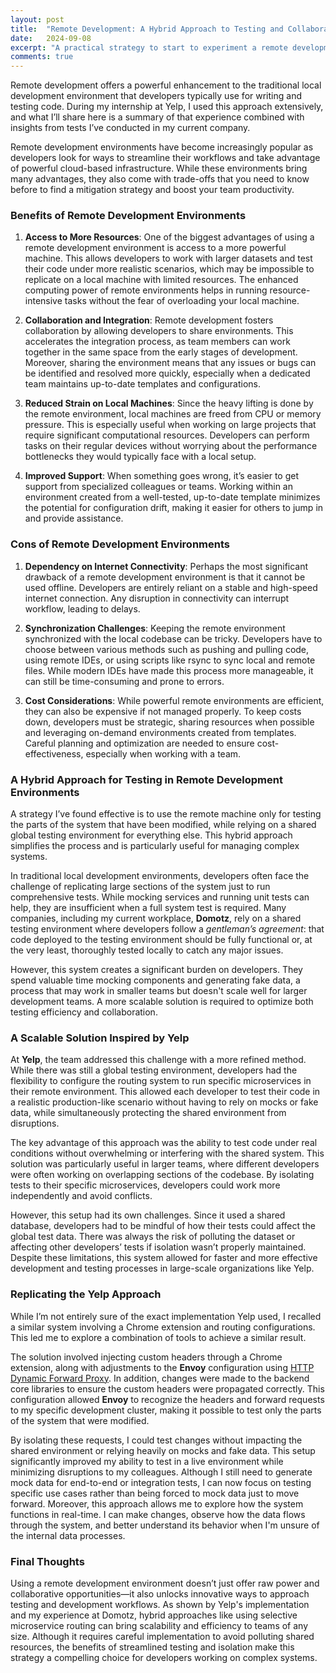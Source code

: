 ```yaml
---
layout: post
title:  "Remote Development: A Hybrid Approach to Testing and Collaboration"
date:   2024-09-08
excerpt: "A practical strategy to start to experiment a remote development environment in your company"
comments: true
---
```

Remote development offers a powerful enhancement to the traditional local development environment that developers typically use for writing and testing code. During my internship at Yelp, I used this approach extensively, and what I’ll share here is a summary of that experience combined with insights from tests I’ve conducted in my current company.

Remote development environments have become increasingly popular as developers look for ways to streamline their workflows and take advantage of powerful cloud-based infrastructure. While these environments bring many advantages, they also come with trade-offs that you need to know before to find a mitigation strategy and boost your team productivity.
### Benefits of Remote Development Environments

1. **Access to More Resources**: One of the biggest advantages of using a remote development environment is access to a more powerful machine. This allows developers to work with larger datasets and test their code under more realistic scenarios, which may be impossible to replicate on a local machine with limited resources. The enhanced computing power of remote environments helps in running resource-intensive tasks without the fear of overloading your local machine.
    
2. **Collaboration and Integration**: Remote development fosters collaboration by allowing developers to share environments. This accelerates the integration process, as team members can work together in the same space from the early stages of development. Moreover, sharing the environment means that any issues or bugs can be identified and resolved more quickly, especially when a dedicated team maintains up-to-date templates and configurations.
    
3. **Reduced Strain on Local Machines**: Since the heavy lifting is done by the remote environment, local machines are freed from CPU or memory pressure. This is especially useful when working on large projects that require significant computational resources. Developers can perform tasks on their regular devices without worrying about the performance bottlenecks they would typically face with a local setup.
    
4. **Improved Support**: When something goes wrong, it’s easier to get support from specialized colleagues or teams. Working within an environment created from a well-tested, up-to-date template minimizes the potential for configuration drift, making it easier for others to jump in and provide assistance.
    
### Cons of Remote Development Environments

1. **Dependency on Internet Connectivity**: Perhaps the most significant drawback of a remote development environment is that it cannot be used offline. Developers are entirely reliant on a stable and high-speed internet connection. Any disruption in connectivity can interrupt workflow, leading to delays.

2. **Synchronization Challenges**: Keeping the remote environment synchronized with the local codebase can be tricky. Developers have to choose between various methods such as pushing and pulling code, using remote IDEs, or using scripts like rsync to sync local and remote files. While modern IDEs have made this process more manageable, it can still be time-consuming and prone to errors.

3. **Cost Considerations**: While powerful remote environments are efficient, they can also be expensive if not managed properly. To keep costs down, developers must be strategic, sharing resources when possible and leveraging on-demand environments created from templates. Careful planning and optimization are needed to ensure cost-effectiveness, especially when working with a team.

### A Hybrid Approach for Testing in Remote Development Environments

A strategy I’ve found effective is to use the remote machine only for testing the parts of the system that have been modified, while relying on a shared global testing environment for everything else. This hybrid approach simplifies the process and is particularly useful for managing complex systems. 

In traditional local development environments, developers often face the challenge of replicating large sections of the system just to run comprehensive tests. While mocking services and running unit tests can help, they are insufficient when a full system test is required. Many companies, including my current workplace, **Domotz**, rely on a shared testing environment where developers follow a _gentleman’s agreement_: that code deployed to the testing environment should be fully functional or, at the very least, thoroughly tested locally to catch any major issues.

However, this system creates a significant burden on developers. They spend valuable time mocking components and generating fake data, a process that may work in smaller teams but doesn't scale well for larger development teams. A more scalable solution is required to optimize both testing efficiency and collaboration.

### A Scalable Solution Inspired by Yelp

At **Yelp**, the team addressed this challenge with a more refined method. While there was still a global testing environment, developers had the flexibility to configure the routing system to run specific microservices in their remote environment. This allowed each developer to test their code in a realistic production-like scenario without having to rely on mocks or fake data, while simultaneously protecting the shared environment from disruptions.

The key advantage of this approach was the ability to test code under real conditions without overwhelming or interfering with the shared system. This solution was particularly useful in larger teams, where different developers were often working on overlapping sections of the codebase. By isolating tests to their specific microservices, developers could work more independently and avoid conflicts.

However, this setup had its own challenges. Since it used a shared database, developers had to be mindful of how their tests could affect the global test data. There was always the risk of polluting the dataset or affecting other developers’ tests if isolation wasn’t properly maintained. Despite these limitations, this system allowed for faster and more effective development and testing processes in large-scale organizations like Yelp.

### Replicating the Yelp Approach

While I’m not entirely sure of the exact implementation Yelp used, I recalled a similar system involving a Chrome extension and routing configurations. This led me to explore a combination of tools to achieve a similar result.

The solution involved injecting custom headers through a Chrome extension, along with adjustments to the **Envoy** configuration using [HTTP Dynamic Forward Proxy](https://www.envoyproxy.io/docs/envoy/latest/intro/arch_overview/http/http_proxy). In addition, changes were made to the backend core libraries to ensure the custom headers were propagated correctly. This configuration allowed **Envoy** to recognize the headers and forward requests to my specific development cluster, making it possible to test only the parts of the system that were modified.

By isolating these requests, I could test changes without impacting the shared environment or relying heavily on mocks and fake data. This setup significantly improved my ability to test in a live environment while minimizing disruptions to my colleagues. Although I still need to generate mock data for end-to-end or integration tests, I can now focus on testing specific use cases rather than being forced to mock data just to move forward. Moreover, this approach allows me to explore how the system functions in real-time. I can make changes, observe how the data flows through the system, and better understand its behavior when I'm unsure of the internal data processes.

### Final Thoughts

Using a remote development environment doesn’t just offer raw power and collaborative opportunities—it also unlocks innovative ways to approach testing and development workflows. As shown by Yelp's implementation and my experience at Domotz, hybrid approaches like using selective microservice routing can bring scalability and efficiency to teams of any size. Although it requires careful implementation to avoid polluting shared resources, the benefits of streamlined testing and isolation make this strategy a compelling choice for developers working on complex systems.